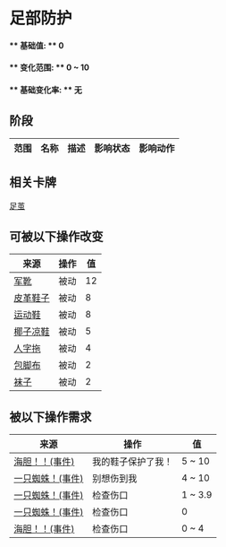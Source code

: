 # 足部防护  
#### ** 基础值: ** 0   
#### ** 变化范围: ** 0 ~ 10  
#### ** 基础变化率: ** 无   
## 阶段  
范围  |  名称  |  描述  |  影响状态  |  影响动作  
----  |  ----  |  ----  |  ----  |  ----  
## 相关卡牌  
[足茧](CallousesFeet.md)  
## 可被以下操作改变  
来源  |  操作  |  值  
----  |  ----  |  ----  
[军靴](MilitaryBoots.md)  |  被动  |  12  
[皮革鞋子](LeatherShoes.md)  |  被动  |  8  
[运动鞋](Sneakers.md)  |  被动  |  8  
[椰子凉鞋](CoconutSandals.md)  |  被动  |  5  
[人字拖](Flipflops.md)  |  被动  |  4  
[包脚布](FootWrappings.md)  |  被动  |  2  
[袜子](Socks.md)  |  被动  |  2  
## 被以下操作需求  
来源  |  操作  |  值  
----  |  ----  |  ----  
[海胆！！(事件)](Event_Urchin.md)  |  我的鞋子保护了我！  |  5 ~ 10  
[一只蜘蛛！(事件)](Event_Spider.md)  |  别想伤到我  |  4 ~ 10  
[一只蜘蛛！(事件)](Event_Spider.md)  |  检查伤口  |  1 ~ 3.9  
[一只蜘蛛！(事件)](Event_Spider.md)  |  检查伤口  |  0  
[海胆！！(事件)](Event_Urchin.md)  |  检查伤口  |  0 ~ 4  


<script>document.title="足部防护 - 卡牌生存百科 Card Survival Wiki";</script>
